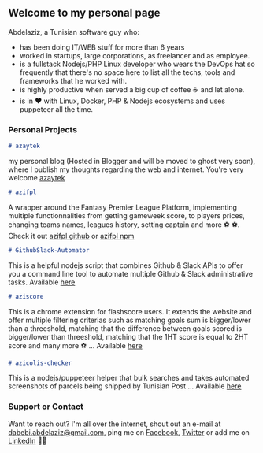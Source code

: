 ## Welcome to my personal page

Abdelaziz, a Tunisian software guy who:
- has been doing IT/WEB stuff for more than 6 years
- worked in startups, large corporations, as freelancer and as employee.
- is a fullstack Nodejs/PHP Linux developer who wears the DevOps hat so frequently that there's no space here to list all the techs, tools and frameworks that he worked with.
- is highly productive when served a big cup of coffee ☕ and let alone. 
- is in ❤️ with Linux, Docker, PHP & Nodejs ecosystems and uses puppeteer all the time.

### Personal Projects
```markdown
# azaytek 
```
my personal blog (Hosted in Blogger and will be moved to ghost very soon), where I publish my thoughts regarding the web and internet. You're very welcome [azaytek](https://www.azaytek.com/)
```markdown
# azifpl 
```
A wrapper around the Fantasy Premier League Platform, implementing multiple functionnalities from getting gameweek score, to players prices, changing teams names, leagues history, setting captain and more ⚽ ⚽. Check it out [azifpl github](https://github.com/azizfcb/azifpl) or [azifpl npm](https://www.npmjs.com/package/azifpl)
```markdown
# GithubSlack-Automator
```
This is a helpful nodejs script that combines Github & Slack APIs to offer you a command line tool to automate multiple Github & Slack administrative tasks. Available [here](https://github.com/azizfcb/GithubSlack-Automator)
```markdown
# aziscore
```
This is a chrome extension for flashscore users. It extends the website and offer multiple filtering criterias such as matching goals sum is bigger/lower than a threeshold, matching that the difference between goals scored is bigger/lower than threeshold, matching that the 1HT score is equal to 2HT score and many more ⚽ ... Available [here](https://github.com/azizfcb/aziscore)
```markdown
# azicolis-checker
```
This is a nodejs/puppeteer helper that bulk searches and takes automated screenshots of parcels being shipped by Tunisian Post ... Available [here](https://github.com/azizfcb/azicolis-checker)

### Support or Contact
Want to reach out? I'm all over the internet, shout out an e-mail at [dabebi.abdelaziz@gmail.com](mailto:dabebi.abdelaziz@gmail.com), ping me on [Facebook](https://www.facebook.com/fcb.simao), [Twitter](https://twitter.com/3azzouzana) or add me on [LinkedIn](https://www.linkedin.com/in/abdelazizdabebi/) 👋👋
